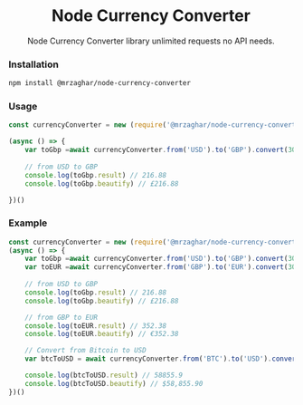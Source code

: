 <div align="center">
<h1>Node Currency Converter</h1>
<p>Node Currency Converter library unlimited requests no API needs.</p>
</div>

### Installation

```bash
npm install @mrzaghar/node-currency-converter
```

### Usage

```javascript
const currencyConverter = new (require('@mrzaghar/node-currency-converter'))
```

```javascript
(async () => {
    var toGbp =await currencyConverter.from('USD').to('GBP').convert(300);
    
    // from USD to GBP
    console.log(toGbp.result) // 216.88
    console.log(toGbp.beautify) // £216.88

})()
```


### Example

```javascript
const currencyConverter = new (require('@mrzaghar/node-currency-converter'));
(async () => {
    var toGbp =await currencyConverter.from('USD').to('GBP').convert(300);
    var toEUR =await currencyConverter.from('GBP').to('EUR').convert(300);
    
    // from USD to GBP
    console.log(toGbp.result) // 216.88
    console.log(toGbp.beautify) // £216.88

    // from GBP to EUR
    console.log(toEUR.result) // 352.38
    console.log(toEUR.beautify) // €352.38

    // Convert from Bitcoin to USD
    var btcToUSD = await currencyConverter.from('BTC').to('USD').convert(1);

    console.log(btcToUSD.result) // 58855.9
    console.log(btcToUSD.beautify) // $58,855.90
})()


```
